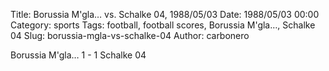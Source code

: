 Title: Borussia M'gla… vs. Schalke 04, 1988/05/03
Date: 1988/05/03 00:00
Category: sports
Tags: football, football scores, Borussia M'gla…, Schalke 04
Slug: borussia-mgla-vs-schalke-04
Author: carbonero


Borussia M'gla… 1 - 1 Schalke 04
